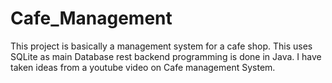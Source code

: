 # Cafe_Management
This project is basically a management system for a cafe shop.
This uses SQLite as main Database
rest backend programming is done in Java.
I have taken ideas from a youtube video on Cafe management System.
